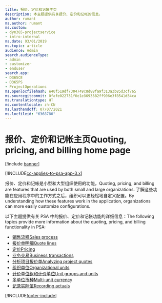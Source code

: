 ```yaml
---
title: 报价、定价和记帐主页
description: 本主题提供有关报价、定价和记帐的信息。
author: rumant
ms.author: rumant
ms.custom:
- dyn365-projectservice
- intro-internal
ms.date: 03/01/2019
ms.topic: article
audience: Admin
search.audienceType:
- admin
- customizer
- enduser
search.app:
- D365CE
- D365PS
- ProjectOperations
ms.openlocfilehash: e40f519df7304749c8d88fa9f313a3b85d3cf765
ms.sourcegitcommit: 0fafe022731f0e1e8693382ff906e3f8541d34ca
ms.translationtype: HT
ms.contentlocale: zh-CN
ms.lasthandoff: 07/07/2021
ms.locfileid: "6368780"
---
```

# <a name="quoting-pricing-and-billing-home-page"></a><span data-ttu-id="dffc5-103">报价、定价和记帐主页</span><span class="sxs-lookup"><span data-stu-id="dffc5-103">Quoting, pricing, and billing home page</span></span>

[!include [banner](../includes/psa-now-project-operations.md)]

[!INCLUDE[cc-applies-to-psa-app-3.x](../includes/cc-applies-to-psa-app-3x.md)]

<span data-ttu-id="dffc5-104">报价、定价和记帐是小型和大型组织使用的功能。</span><span class="sxs-lookup"><span data-stu-id="dffc5-104">Quoting, pricing, and billing are features that are used by both small and large organizations.</span></span> <span data-ttu-id="dffc5-105">了解这些功能在应用程序中的工作方式之后，组织可以更轻松地自定义配置。</span><span class="sxs-lookup"><span data-stu-id="dffc5-105">By understanding how these features work in the application, organizations can more easily customize configurations.</span></span>

<span data-ttu-id="dffc5-106">以下主题提供有关 PSA 中的报价、定价和记帐功能的详细信息：</span><span class="sxs-lookup"><span data-stu-id="dffc5-106">The following topics provide more information about the quoting, pricing, and billing functionality in PSA:</span></span>

- [<span data-ttu-id="dffc5-107">销售流程</span><span class="sxs-lookup"><span data-stu-id="dffc5-107">Sales process</span></span>](basic-sales-process.md)
- [<span data-ttu-id="dffc5-108">报价单明细</span><span class="sxs-lookup"><span data-stu-id="dffc5-108">Quote lines</span></span>](basic-quote-lines.md)
- [<span data-ttu-id="dffc5-109">定价</span><span class="sxs-lookup"><span data-stu-id="dffc5-109">Pricing</span></span>](basic-pricing.md)
- [<span data-ttu-id="dffc5-110">业务交易</span><span class="sxs-lookup"><span data-stu-id="dffc5-110">Business transactions</span></span>](basic-business-transactions.md)
- [<span data-ttu-id="dffc5-111">分析项目报价单</span><span class="sxs-lookup"><span data-stu-id="dffc5-111">Analyzing project quotes</span></span>](basic-analyzing-quotes.md)
- [<span data-ttu-id="dffc5-112">组织单位</span><span class="sxs-lookup"><span data-stu-id="dffc5-112">Organizational units</span></span>](advanced-organizational.md)
- [<span data-ttu-id="dffc5-113">计价单位组和计价单位</span><span class="sxs-lookup"><span data-stu-id="dffc5-113">Unit groups and units</span></span>](advanced-units.md)
- [<span data-ttu-id="dffc5-114">多单位币种</span><span class="sxs-lookup"><span data-stu-id="dffc5-114">Multi-unit currency</span></span>](advanced-currency.md)
- [<span data-ttu-id="dffc5-115">记录实际值</span><span class="sxs-lookup"><span data-stu-id="dffc5-115">Recording actuals</span></span>](advanced-actuals.md)


[!INCLUDE[footer-include](../includes/footer-banner.md)]